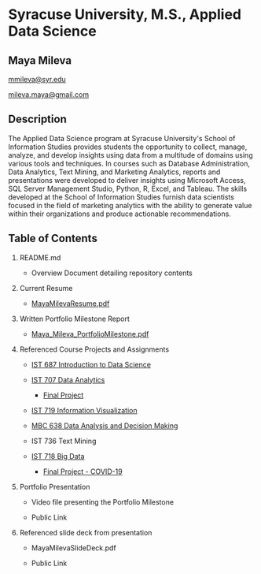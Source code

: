 # Syracuse University, M.S., Applied Data Science
## Maya Mileva

mmileva@syr.edu

mileva.maya@gmail.com

## Description
The Applied Data Science program at Syracuse University's School of Information Studies provides students the opportunity to collect, manage, analyze, and develop insights using data from a multitude of domains using various tools and techniques. In courses such as Database Administration, Data Analytics, Text Mining, and Marketing Analytics, reports and presentations were developed to deliver insights using Microsoft Access, SQL Server Management Studio, Python, R, Excel, and Tableau. The skills developed at the School of Information Studies furnish data scientists focused in the field of marketing analytics with the ability to generate value within their organizations and produce actionable recommendations.

## Table of Contents
1. README.md

    - Overview Document detailing repository contents
 
2. Current Resume

    - [MayaMilevaResume.pdf](https://github.com/MayaMM99/MSADS_Portfolio/blob/master/Current%20Resume/MayaMilevaResume.pdf)

3. Written Portfolio Milestone Report

    - [Maya_Mileva_PortfolioMilestone.pdf](https://github.com/MayaMM99/MSADS_Portfolio/blob/master/Written%20Portfolio%20Milestone%20Report/Maya_Mileva_PortfolioMilestone.pdf)
 
4. Referenced Course Projects and Assignments

    - [IST 687 Introduction to Data Science](https://github.com/MayaMM99/MSADS_Portfolio/tree/master/IST687_Introduction%20to%20Data%20%20Science)  
    
    - [IST 707 Data Analytics](https://github.com/MayaMM99/MSADS_Portfolio/tree/master/IST707_Data%20Analytics)
       - [Final Project](https://mayamm99.github.io/MSADS_Portfolio/)
    
    - [IST 719 Information Visualization](https://github.com/MayaMM99/MSADS_Portfolio/tree/master/IST719_Information%20Visualization)
    
    - [MBC 638 Data Analysis and Decision Making](https://github.com/MayaMM99/MSADS_Portfolio/tree/master/MBC638_Data%20Analysis%20and%20Decision%20Making)
    
    - IST 736 Text Mining 
    
    - [IST 718 Big Data](https://github.com/MayaMM99/IST-718)
      - [Final Project - COVID-19](https://covid-dash-manso.herokuapp.com/)
    
    
5. Portfolio Presentation  

    - Video file presenting the Portfolio Milestone
    
    - Public Link
    
6. Referenced slide deck from presentation

   - MayaMilevaSlideDeck.pdf

   - Public Link
    

